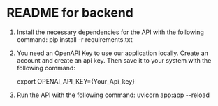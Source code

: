 # README for backend

1. Install the necessary dependencies for the API with the following command:
pip install -r requirements.txt

2. You need an OpenAPI Key to use our application locally. Create an account and create an api key. Then
save it to your system with the following command:

    export OPENAI_API_KEY={Your_Api_key}

3. Run the API with the following command:
uvicorn app:app --reload